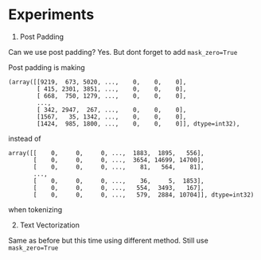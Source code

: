 # Experiments

1. Post Padding

Can we use post padding? Yes. But dont forget to add ```mask_zero=True```

Post padding is making

```
(array([[9219,  673, 5020, ...,    0,    0,    0],
        [ 415, 2301, 3851, ...,    0,    0,    0],
        [ 668,  750, 1279, ...,    0,    0,    0],
        ...,
        [ 342, 2947,  267, ...,    0,    0,    0],
        [1567,   35, 1342, ...,    0,    0,    0],
        [1424,  985, 1800, ...,    0,    0,    0]], dtype=int32),
```

instead of

```
array([[    0,     0,     0, ...,  1883,  1895,   556],
       [    0,     0,     0, ...,  3654, 14699, 14700],
       [    0,     0,     0, ...,    81,   564,    81],
       ...,
       [    0,     0,     0, ...,    36,     5,  1853],
       [    0,     0,     0, ...,   554,  3493,   167],
       [    0,     0,     0, ...,   579,  2884, 10704]], dtype=int32)

```
when tokenizing

2. Text Vectorization

Same as before but this time using different method. Still use ```mask_zero=True```
